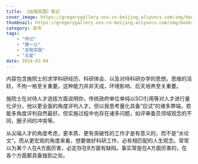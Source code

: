 ```yaml
---
title: 《自我突围》笔记
cover_image: https://gregorygallery.oss-cn-beijing.aliyuncs.com/img/books.jpeg
thumbnail: https://gregorygallery.oss-cn-beijing.aliyuncs.com/img/books.jpeg
category: 读书
tags: 
    - "传记"
    - "施一公"
    - "自我突围"
    - "五星"
date: 2024-03-04
---
```


内容包含施院士的求学科研经历、科研体会、以及对待科研办学的思想。思维的活跃，不拘一格至关重要。这种能力并非天成，环境影响、后天培养至关重要。

施院士在对待人才选拔方面说明你，传统政府单位单纯以SCI引用等对人才进行量化评分，他以更全面的角度评判人才。但以我思考量化具备”应试“的诸多弊端，若能多角度评判自然最好。但实施过程中也存在诸多问题，如评审委员领域观念的不同，圈子间的冲突等。

从尖端人才的角度考虑，更本质、更有突破性的工作才是有意义的，而不是“水论文“。而从更宏观的角度来看，想要做好科研工作，必有相匹配的人生观念。常常以为某个人在A方面厉害，必定存在B方面有缺陷。事实常是在A方面厉害的，在各个方面都具备独到之处。